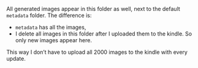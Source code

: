 All generated images appear in this folder as well, next to the default `metadata` folder. The difference is:

- `metadata` has all the images, 
- I delete all images in this folder after I uploaded them to the kindle. So only new images appear here.

This way I don’t have to upload all 2000 images to the kindle with every update.